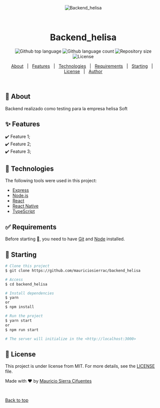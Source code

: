 <div align="center" id="top"> 
  <img src="./.github/app.gif" alt="Backend_helisa" />

  &#xa0;

  <!-- <a href="https://backend_helisa.netlify.app">Demo</a> -->
</div>

<h1 align="center">Backend_helisa</h1>

<p align="center">
  <img alt="Github top language" src="https://img.shields.io/github/languages/top/mauriciosierrac/backend_helisa?color=56BEB8">

  <img alt="Github language count" src="https://img.shields.io/github/languages/count/mauriciosierrac/backend_helisa?color=56BEB8">

  <img alt="Repository size" src="https://img.shields.io/github/repo-size/mauriciosierrac/backend_helisa?color=56BEB8">

  <img alt="License" src="https://img.shields.io/github/license/mauriciosierrac/backend_helisa?color=56BEB8">

  <!-- <img alt="Github issues" src="https://img.shields.io/github/issues/{{YOUR_GITHUB_USERNAME}}/backend_helisa?color=56BEB8" /> -->

  <!-- <img alt="Github forks" src="https://img.shields.io/github/forks/{{YOUR_GITHUB_USERNAME}}/backend_helisa?color=56BEB8" /> -->

  <!-- <img alt="Github stars" src="https://img.shields.io/github/stars/{{YOUR_GITHUB_USERNAME}}/backend_helisa?color=56BEB8" /> -->
</p>

<!-- Status -->

<!-- <h4 align="center"> 
	🚧  Backend_helisa 🚀 Under construction...  🚧
</h4> 

<hr> -->

<p align="center">
  <a href="#dart-about">About</a> &#xa0; | &#xa0; 
  <a href="#sparkles-features">Features</a> &#xa0; | &#xa0;
  <a href="#rocket-technologies">Technologies</a> &#xa0; | &#xa0;
  <a href="#white_check_mark-requirements">Requirements</a> &#xa0; | &#xa0;
  <a href="#checkered_flag-starting">Starting</a> &#xa0; | &#xa0;
  <a href="#memo-license">License</a> &#xa0; | &#xa0;
  <a href="https://github.com/{{YOUR_GITHUB_USERNAME}}" target="_blank">Author</a>
</p>

<br>

## :dart: About ##

Backend realizado como testing para la empresa helisa Soft

## :sparkles: Features ##

:heavy_check_mark: Feature 1;\
:heavy_check_mark: Feature 2;\
:heavy_check_mark: Feature 3;

## :rocket: Technologies ##

The following tools were used in this project:

- [Express](https://www.npmjs.com/package/express)
- [Node.js](https://nodejs.org/en/)
- [React](https://pt-br.reactjs.org/)
- [React Native](https://reactnative.dev/)
- [TypeScript](https://www.typescriptlang.org/)

## :white_check_mark: Requirements ##

Before starting :checkered_flag:, you need to have [Git](https://git-scm.com) and [Node](https://nodejs.org/en/) installed.

## :checkered_flag: Starting ##

```bash
# Clone this project
$ git clone https://github.com/mauriciosierrac/backend_helisa

# Access
$ cd backend_helisa

# Install dependencies
$ yarn
or
$ npm install

# Run the project
$ yarn start
or 
$ npm run start

# The server will initialize in the <http://localhost:3000>
```

## :memo: License ##

This project is under license from MIT. For more details, see the [LICENSE](LICENSE.md) file.


Made with :heart: by <a href="https://github.com/mauriciosierrac" target="_blank">Mauricio Sierra Cifuentes</a>

&#xa0;

<a href="#top">Back to top</a>
